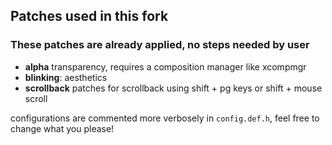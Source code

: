 ## Patches used in this fork

  

### These patches are already applied, no steps needed by user
* **alpha** transparency, requires a composition manager like xcompmgr
* **blinking**: aesthetics
* **scrollback** patches for scrollback using shift + pg keys or shift + mouse scroll

configurations are commented more verbosely in `config.def.h`, feel free to change what you please!
